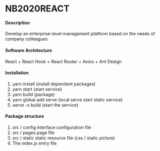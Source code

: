 # NB2020REACT

#### Description
Develop an enterprise-level management platform based on the needs of company colleagues

#### Software Architecture
React + React Hook + React Router + Axios + Ant Design

#### Installation
1. yarn install (install dependent packages)
2. yarn start (start service)
3. yarn build (package)
4. yarn global add serve (local serve start static service)
5. serve -s build (start the service)

#### Package structure
1. src / config interface configuration file
2. src / pages page file
3. src / static static resource file (css / static picture)
4. The index.js entry file